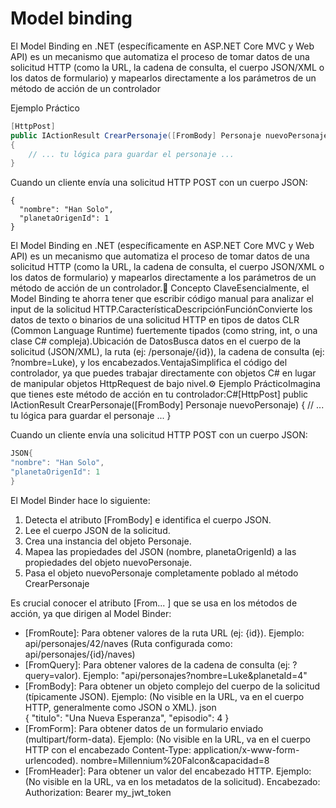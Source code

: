 # Model binding

El Model Binding en .NET (específicamente en ASP.NET Core MVC y Web API) es un mecanismo que automatiza el proceso de tomar datos de una solicitud HTTP (como la URL, la cadena de consulta, el cuerpo JSON/XML o los datos de formulario) y mapearlos directamente a los parámetros de un método de acción de un controlador

Ejemplo Práctico

```csharp
[HttpPost]
public IActionResult CrearPersonaje([FromBody] Personaje nuevoPersonaje)
{
    // ... tu lógica para guardar el personaje ...
}
```

Cuando un cliente envía una solicitud HTTP POST con un cuerpo JSON:

```casharp
{
  "nombre": "Han Solo",
  "planetaOrigenId": 1
}
```

El Model Binding en .NET (específicamente en ASP.NET Core MVC y Web API) es un mecanismo que automatiza el proceso de tomar datos de una solicitud HTTP (como la URL, la cadena de consulta, el cuerpo JSON/XML o los datos de formulario) y mapearlos directamente a los parámetros de un método de acción de un controlador.🎯 Concepto ClaveEsencialmente, el Model Binding te ahorra tener que escribir código manual para analizar el input de la solicitud HTTP.CaracterísticaDescripciónFunciónConvierte los datos de texto o binarios de una solicitud HTTP en tipos de datos CLR (Common Language Runtime) fuertemente tipados (como string, int, o una clase C# compleja).Ubicación de DatosBusca datos en el cuerpo de la solicitud (JSON/XML), la ruta (ej: /personaje/{id}), la cadena de consulta (ej: ?nombre=Luke), y los encabezados.VentajaSimplifica el código del controlador, ya que puedes trabajar directamente con objetos C# en lugar de manipular objetos HttpRequest de bajo nivel.⚙️ Ejemplo PrácticoImagina que tienes este método de acción en tu controlador:C#[HttpPost]
public IActionResult CrearPersonaje([FromBody] Personaje nuevoPersonaje)
{
// ... tu lógica para guardar el personaje ...
}

Cuando un cliente envía una solicitud HTTP POST con un cuerpo JSON:

```csharp
JSON{
"nombre": "Han Solo",
"planetaOrigenId": 1
}
```

El Model Binder hace lo siguiente:

1. Detecta el atributo [FromBody] e identifica el cuerpo JSON.
2. Lee el cuerpo JSON de la solicitud.
3. Crea una instancia del objeto Personaje.
4. Mapea las propiedades del JSON (nombre, planetaOrigenId) a las propiedades del objeto nuevoPersonaje.
5. Pasa el objeto nuevoPersonaje completamente poblado al método CrearPersonaje

Es crucial conocer el atributo [From... ] que se usa en los métodos de acción, ya que dirigen al Model Binder:

- [FromRoute]: Para obtener valores de la ruta URL (ej: {id}).
  Ejemplo: api/personajes/42/naves (Ruta configurada como: api/personajes/{id}/naves)
- [FromQuery]: Para obtener valores de la cadena de consulta (ej: ?query=valor).
  Ejemplo: "api/personajes?nombre=Luke&planetaId=4"
- [FromBody]: Para obtener un objeto complejo del cuerpo de la solicitud (típicamente JSON).
  Ejemplo: (No visible en la URL, va en el cuerpo HTTP, generalmente como JSON o XML). json<br>{ "titulo": "Una Nueva Esperanza", "episodio": 4 }<br>
- [FromForm]: Para obtener datos de un formulario enviado (multipart/form-data).
  Ejemplo: (No visible en la URL, va en el cuerpo HTTP con el encabezado Content-Type: application/x-www-form-urlencoded). nombre=Millennium%20Falcon&capacidad=8
- [FromHeader]: Para obtener un valor del encabezado HTTP.
  Ejemplo: (No visible en la URL, va en los metadatos de la solicitud). Encabezado: Authorization: Bearer my_jwt_token
